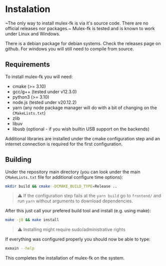 # Instalation

~The only way to install mulex-fk is via it's source code. There are no official releases nor packages.~
Mulex-fk is tested and is known to work under Linux and Windows.

There is a debian package for debian systems. Check the releases page on github.
For windows you will still need to compile from source.

## Requirements

To install mulex-fk you will need:

- cmake (>= 3.10)
- gcc/g++ (tested under v12.3.0)
- python3 (>= 3.10)
- node.js (tested under v20.12.2)
- yarn (any node package manager will do with a bit of changing on the `CMakeLists.txt`)
- zlib
- libuv
- libusb (optional - if you wish builtin USB support on the backends)

Additional libraries are installed under the cmake configuration step and an internet connection is required for the first configuration.

## Building
Under the repository main directory (you can look under the main `CMakeLists.txt` file for additional configure time options):
```sh
mkdir build && cmake -DCMAKE_BUILD_TYPE=Release ..
```

> :warning: If the configuration step fails at the `yarn build` go to `frontend/` and run `yarn` without arguments to download dependencies.

After this just call your prefered build tool and install (e.g. using make):
```sh
make -j8 && make install
```
> :warning: Installing might require sudo/administrative rights

If everything was configured properly you should now be able to type:
```sh
mxmain --help
```
This completes the installation of mulex-fk on the system.
